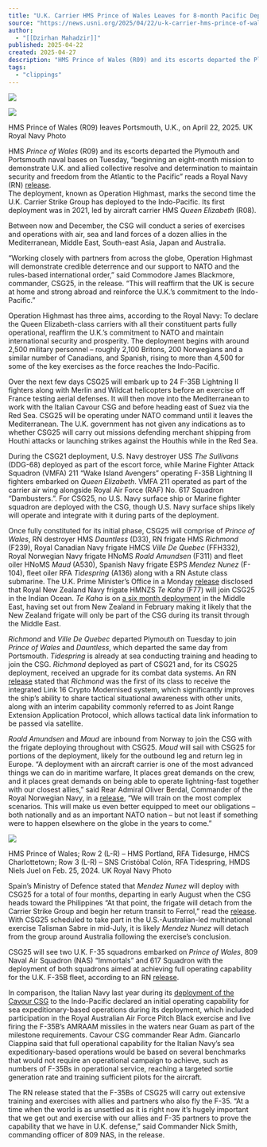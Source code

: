 ```yaml
---
title: "U.K. Carrier HMS Prince of Wales Leaves for 8-month Pacific Deployment"
source: "https://news.usni.org/2025/04/22/u-k-carrier-hms-prince-of-wales-leaves-for-8-month-pacific-deployment"
author:
  - "[[Dzirhan Mahadzir]]"
published: 2025-04-22
created: 2025-04-27
description: "HMS Prince of Wales (R09) and its escorts departed the Plymouth and Portsmouth naval bases on Tuesday, “beginning an eight-month mission to demonstrate U.K. and allied collective resolve and determination to maintain security and freedom from the Atlantic to the Pacific” reads a Royal Navy (RN) release. The deployment, known as Operation Highmast, marks the second time the U.K. Carrier Strike Group has deployed to the Indo-Pacific. Its first deployment was in 2021, led by aircraft carrier HMS Queen Elizabeth (R08). Between now and December, the CSG will conduct a series of exercises and operations with air, sea and land"
tags:
  - "clippings"
---
```

[![](https://news.usni.org/wp-content/uploads/2016/02/usni_logo.png)](https://news.usni.org/)

![](https://news.usni.org/wp-content/uploads/2025/04/FLEET-20250422-XR0023-106.webp)

HMS Prince of Wales (R09) leaves Portsmouth, U.K., on April 22, 2025. UK Royal Navy Photo

HMS *Prince of Wales* (R09) and its escorts departed the Plymouth and Portsmouth naval bases on Tuesday, “beginning an eight-month mission to demonstrate U.K. and allied collective resolve and determination to maintain security and freedom from the Atlantic to the Pacific” reads a Royal Navy (RN) [release](https://www.royalnavy.mod.uk/news/2025/april/22/20250422-headline-deployment-of-2025-begins-as-thousands-wave-off-task-group-ships).  
The deployment, known as Operation Highmast, marks the second time the U.K. Carrier Strike Group has deployed to the Indo-Pacific. Its first deployment was in 2021, led by aircraft carrier HMS *Queen Elizabeth* (R08).

Between now and December, the CSG will conduct a series of exercises and operations with air, sea and land forces of a dozen allies in the Mediterranean, Middle East, South-east Asia, Japan and Australia.

“Working closely with partners from across the globe, Operation Highmast will demonstrate credible deterrence and our support to NATO and the rules-based international order,” said Commodore James Blackmore, commander, CSG25, in the release. “This will reaffirm that the UK is secure at home and strong abroad and reinforce the U.K.’s commitment to the Indo-Pacific.”

Operation Highmast has three aims, according to the Royal Navy: To declare the Queen Elizabeth-class carriers with all their constituent parts fully operational, reaffirm the U.K.’s commitment to NATO and maintain international security and prosperity. The deployment begins with around 2,500 military personnel – roughly 2,100 Britons, 200 Norwegians and a similar number of Canadians, and Spanish, rising to more than 4,500 for some of the key exercises as the force reaches the Indo-Pacific.

Over the next few days CSG25 will embark up to 24 F-35B Lightning II fighters along with Merlin and Wildcat helicopters before an exercise off France testing aerial defenses. It will then move into the Mediterranean to work with the Italian Cavour CSG and before heading east of Suez via the Red Sea. CSG25 will be operating under NATO command until it leaves the Mediterranean. The U.K. government has not given any indications as to whether CSG25 will carry out missions defending merchant shipping from Houthi attacks or launching strikes against the Houthis while in the Red Sea.

During the CSG21 deployment, U.S. Navy destroyer USS *The Sullivans* (DDG-68) deployed as part of the escort force, while Marine Fighter Attack Squadron (VMFA) 211 “Wake Island Avengers” operating F-35B Lightning II fighters embarked on *Queen Elizabeth*. VMFA 211 operated as part of the carrier air wing alongside Royal Air Force (RAF) No. 617 Squadron “Dambusters.”. For CSG25, no U.S. Navy surface ship or Marine fighter squadron are deployed with the CSG, though U.S. Navy surface ships likely will operate and integrate with it during parts of the deployment.

Once fully constituted for its initial phase, CSG25 will comprise of *Prince of Wales*, RN destroyer HMS *Dauntless* (D33), RN frigate HMS *Richmond* (F239), Royal Canadian Navy frigate HMCS *Ville De Quebec* (FFH332), Royal Norwegian Navy frigate HNoMS *Roald Amundsen* (F311) and fleet oiler HNoMS *Maud* (A530), Spanish Navy frigate ESPS *Mendez Nunez* (F-104), fleet oiler RFA *Tidespring* (A136) along with a RN Astute class submarine. The U.K. Prime Minister’s Office in a Monday [release](https://www.gov.uk/government/news/uk-to-step-up-military-partnership-with-new-zealand-as-both-countries-drive-forward-defence-and-security-agenda) disclosed that Royal New Zealand Navy frigate HMNZS *Te Kaha* (F77) will join CSG25 in the Indian Ocean. *Te Kaha* is on [a six month deployment](https://www.nzdf.mil.nz/navy/navy-news/royal-new-zealand-navy-frigate-sails-to-disrupt-terrorist-criminal-activities-in-middle-east/) in the Middle East, having set out from New Zealand in February making it likely that the New Zealand frigate will only be part of the CSG during its transit through the Middle East.

*Richmond* and *Ville De Quebec* departed Plymouth on Tuesday to join *Prince of Wales* and *Dauntless*, which departed the same day from Portsmouth. *Tidespring* is already at sea conducting training and heading to join the CSG. *Richmond* deployed as part of CSG21 and, for its CSG25 deployment, received an upgrade for its combat data systems. An RN [release](https://www.royalnavy.mod.uk/news/2025/april/17/20250417-richmond-receives-vital-combat-data-upgrade) stated that *Richmond* was the first of its class to receive the integrated Link 16 Crypto Modernised system, which significantly improves the ship’s ability to share tactical situational awareness with other units, along with an interim capability commonly referred to as Joint Range Extension Application Protocol, which allows tactical data link information to be passed via satellite.

*Roald Amundsen* and *Maud* are inbound from Norway to join the CSG with the frigate deploying throughout with CSG25. *Maud* will sail with CSG25 for portions of the deployment, likely for the outbound leg and return leg in Europe. “A deployment with an aircraft carrier is one of the most advanced things we can do in maritime warfare, It places great demands on the crew, and it places great demands on being able to operate lightning-fast together with our closest allies,” said Rear Admiral Oliver Berdal, Commander of the Royal Norwegian Navy, in a [release](https://www.forsvaret.no/soldater-og-ansatte/ansatt/status/status-16), “We will train on the most complex scenarios. This will make us even better equipped to meet our obligations – both nationally and as an important NATO nation – but not least if something were to happen elsewhere on the globe in the years to come.”

![](https://news.usni.org/wp-content/uploads/2024/02/FLEET-20240224-XE0129-014.jpg)

HMS Prince of Wales; Row 2 (L-R) – HMS Portland, RFA Tidesurge, HMCS Charlottetown; Row 3 (L-R) – SNS Cristόbal Colόn, RFA Tidespring, HMDS Niels Juel on Feb. 25, 2024. UK Royal Navy Photo

Spain’s Ministry of Defence stated that *Mendez Nunez* will deploy with CSG25 for a total of four months, departing in early August when the CSG heads toward the Philippines “At that point, the frigate will detach from the Carrier Strike Group and begin her return transit to Ferrol,” read the [release](https://emad.defensa.gob.es/en/prensa/noticias/2025/04/Listado/250408-ni-mendez-nunez-highmast.html). With CSG25 scheduled to take part in the U.S.-Australian-led multinational exercise Talisman Sabre in mid-July, it is likely *Mendez Nunez* will detach from the group around Australia following the exercise’s conclusion.

CSG25 will see two U.K. F-35 squadrons embarked on *Prince of Wales*, 809 Naval Air Squadron (NAS) “Immortals” and 617 Squadron with the deployment of both squadrons aimed at achieving full operating capability for the U.K. F-35B fleet, according to an RN [release](https://www.royalnavy.mod.uk/news/2025/april/12/250411-uk-f35-jets-target-full-operating-capability-on-landmark-mission-with-hms-prince-of-wales).

In comparison, the Italian Navy last year during its [deployment of the Cavour CSG](https://news.usni.org/2024/10/11/carrier-cavours-pacific-deployment-extends-italys-reach-in-the-pacific-say-admiral) to the Indo-Pacific declared an initial operating capability for sea expeditionary-based operations during its deployment, which included participation in the Royal Australian Air Force Pitch Black exercise and live firing the F-35B’s AMRAAM missiles in the waters near Guam as part of the milestone requirements. Cavour CSG commander Rear Adm. Giancarlo Ciappina said that full operational capability for the Italian Navy’s sea expeditionary-based operations would be based on several benchmarks that would not require an operational campaign to achieve, such as numbers of F-35Bs in operational service, reaching a targeted sortie generation rate and training sufficient pilots for the aircraft.

The RN release stated that the F-35Bs of CSG25 will carry out extensive training and exercises with allies and partners who also fly the F-35. “At a time when the world is as unsettled as it is right now it’s hugely important that we get out and exercise with our allies and F-35 partners to prove the capability that we have in U.K. defense,” said Commander Nick Smith, commanding officer of 809 NAS, in the release.